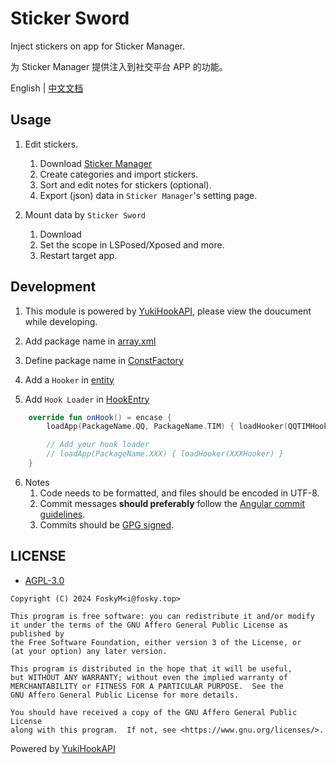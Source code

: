 # Sticker Sword
Inject stickers on app for Sticker Manager.

为 Sticker Manager 提供注入到社交平台 APP 的功能。

English | [中文文档](https://github.com/StickerManager/StickerSword/blob/main/README_ZH.md)

## Usage
1. Edit stickers.
    1. Download [Sticker Manager](https://github.com/StickerManager/Release/releases) 
    2. Create categories and import stickers.
    3. Sort and edit notes for stickers (optional).
    4. Export (json) data in `Sticker Manager`'s setting page.

2. Mount data by `Sticker Sword`
    1. Download
    2. Set the scope in LSPosed/Xposed and more.
    3. Restart target app.

## Development

1. This module is powered by [YukiHookAPI](https://highcapable.github.io/YukiHookAPI/), please view the doucument while developing.

2. Add package name in [array.xml](https://github.com/StickerManager/StickerSword/blob/main/app/src/main/res/values/array.xml)

3. Define package name in [ConstFactory](https://github.com/StickerManager/StickerSword/blob/main/app/src/main/java/net/fosky/sticker/sticker_sword/const/ConstFactory.kt)

4. Add a `Hooker` in [entity](https://github.com/StickerManager/StickerSword/blob/main/app/src/main/java/net/fosky/sticker/sticker_sword/hook/entity)

5. Add `Hook Loader` in [HookEntry](https://github.com/StickerManager/StickerSword/blob/main/app/src/main/java/net/fosky/sticker/sticker_sword/hook/HookEntry.kt)

```kotlin
    override fun onHook() = encase {
        loadApp(PackageName.QQ, PackageName.TIM) { loadHooker(QQTIMHooker) }

        // Add your hook loader
        // loadApp(PackageName.XXX) { loadHooker(XXXHooker) }
    }
```

6. Notes
    1. Code needs to be formatted, and files should be encoded in UTF-8.
    2. Commit messages **should preferably** follow the [Angular commit guidelines](https://docs.google.com/document/d/1QrDFcIiPjSLDn3EL15IJygNPiHORgU1_OOAqWjiDU5Y/edit?pli=1#heading=h.4e0o8t4fffjf).
    3. Commits should be [GPG signed](https://docs.github.com/en/authentication/managing-commit-signature-verification).

## LICENSE

- [AGPL-3.0](https://www.gnu.org/licenses/agpl-3.0.html)

```
Copyright (C) 2024 FoskyM<i@fosky.top>

This program is free software: you can redistribute it and/or modify
it under the terms of the GNU Affero General Public License as published by
the Free Software Foundation, either version 3 of the License, or
(at your option) any later version.

This program is distributed in the hope that it will be useful,
but WITHOUT ANY WARRANTY; without even the implied warranty of
MERCHANTABILITY or FITNESS FOR A PARTICULAR PURPOSE.  See the
GNU Affero General Public License for more details.

You should have received a copy of the GNU Affero General Public License
along with this program.  If not, see <https://www.gnu.org/licenses/>.
```

Powered by [YukiHookAPI](https://github.com/HighCapable/YukiHookAPI)